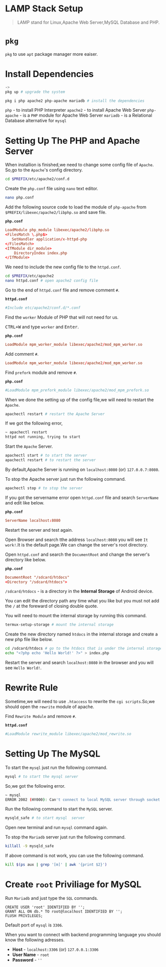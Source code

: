 # LAMP Stack Setup

> LAMP stand for Linux,Apache Web Server,MySQL Database and PHP.

# `pkg`

`pkg` to use `apt` package manager more eaiser.

# Install Dependencies

```sh
->
pkg up # upgrade the system

pkg i php apache2 php-apache mariadb # install the dependencies
```

`php` - to install PHP Interpreter
`apache2` - to install Apache Web Server
`php-apache` - is a `PHP` module for Apache Web Server
`mariadb` - is a Relational Database alternative for `mysql`

# Setting Up The PHP and Apache Server 

When installion is finished,we need to change some config file of `Apache`.
So,go to the `Apache`'s config directory.

```sh
cd $PREFIX/etc/apache2/conf.d
```

Create the `php.conf` file using `nano` text editor.

```sh
nano php.conf
```
Add the following source code to load the module of `php-apache` from `$PREFIX/libexec/apache2/libphp.so` and save file.

**`php.conf`**
```conf
LoadModule php_module libexec/apache2/libphp.so
<FilesMatch \.php$>
   SetHandler application/x-httpd-php
</FilesMatch>
<IfModule dir_module>
    DirectoryIndex index.php
</IfModule>
```

We need to include the new config file to the `httpd.conf`.

```sh
cd $PREFIX/etc/apache2
nano httpd.conf # open apache2 config file
```

Go to the end of `httpd.conf` file and remove comment `#`.

**`httpd.conf`**

```conf
#Include etc/apache2/conf.d/*.conf
```

Find the `worker` Module of PHP that will not need for us.

<kbd>CTRL+W</kbd> and type `worker` and <kbd>Enter</kbd>.

**`php.conf`**

```conf
LoadModule mpm_worker_module libexec/apache2/mod_mpm_worker.so
```
Add comment `#`.

```conf
LoadModule mpm_worker_module libexec/apache2/mod_mpm_worker.so
```

Find `prefork` module and remove `#`.

**`php.conf`**

```conf
#LoadModule mpm_prefork_module libexec/apache2/mod_mpm_prefork.so
```

When we done the setting up of the config file,we will need to restart the `Apache`.

```sh
apachectl restart # restart the Apache Server
```

If we got the following error,

```sh
~ apachectl restart
httpd not running, trying to start
```
Start the `Apache` Server.

```sh
apachectl start # to start the server
apachectl restart # to restart the server
```

By default,Apache Server is running on `localhost:8080` (or) `127.0.0.7:8080`.

To stop the Apache server just run the following command.

```sh
apachectl stop # to stop the server
```

If you got the servername error open `httpd.conf` file and search `ServerName` and edit like below.

**`php.conf`**

```conf
ServerName localhost:8080
```

Restart the server and test again.

Open Browser and search tthe address `localhost:8080` you will see `It work!`.It is the default page.We can change the server's root directory.

Open `httpd.conf` and search the `DocumentRoot` and change the server's directory like below.

**`php.conf`**

```conf
DocumentRoot "/sdcard/htdocs"
<Directory "/sdcard/htdocs">
```

`/sdcard/htdocs` - is a directory in the **Internal Storage** of Android device.

You can edit the directory path any time what you like but you must not add the `/` at the foreward of closing double quote.

You will need to mount the internal storage by running this command.

```sh
termux-setup-storage # mount the internal storage
```

Create the new directory named `htdocs` in the internal storage and create a new php file like below.

```bash
cd /sdcard/htdocs # go to the htdocs that is under the internal storage
echo "<?php echo 'Hello World!' ?>" > index.php 
```

Restart the server and search `localhost:8080` in the browser and you will see `Hello World!`.

# Rewrite Rule

Sometime,we will need to use `.htaccess` to rewrite the `cgi scripts`.So,we should open the `rewrite` module of apache.

Find `Rewrite Module` and remove `#`.

**`httpd.conf`**

```conf
#LoadModule rewrite_module libexec/apache2/mod_rewrite.so
```

# Setting Up The MySQL

To start the `mysql` just run the following command.

```sh
mysql # to start the mysql server
```

So,we got the following error.

```sh
~ mysql
ERROR 2002 (HY000): Can't connect to local MySQL server through socket '/data/data/com.termux/files/usr/tmp/mysqld.sock' (2)
```

Run the following command to start the `MySQL` server.

```sh
mysqld_safe # to start mysql  server
```

Open new terminal and run `mysql` command again.

To stop the `Mariadb` server just run the following command.

```sh
killall -9 mysqld_safe
```

If above command is not work, you can use the following command.

```sh
kill $(ps aux | grep '[m]' | awk '{print $2}')
```

# Create `root` Priviliage for MySQL

Run `Mariadb` and just type the `SQL` commands.

```mysql
CREATE USER 'root' IDENTIFIED BY '';
GRANT ALL ON db.* TO root@localhost IDENTIFIED BY '';
FLUSH PRIVILEGES;
```

Default port of `mysql` is `3306`.

When you want to connect with backend programming language you should know the following adresses.

- **Host** - `localhost:3306` (or) `127.0.0.1:3306`
- **User Name** - `root`
- **Password** - `''`